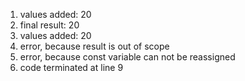 1. values added:  20
2. final result:  20
3. values added:  20
4. error, because result is out of scope
5. error, because const variable can not be reassigned
6. code terminated at line 9